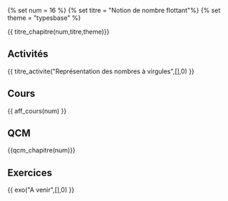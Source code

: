 
{% set num = 16 %}
{% set titre = "Notion de nombre flottant"%}
{% set theme = "typesbase" %}

{{ titre_chapitre(num,titre,theme)}}
 
## Activités 

{{ titre_activite("Représentation des nombres à virgules",[],0) }}


## Cours

{{ aff_cours(num) }}


## QCM

{{qcm_chapitre(num)}}


## Exercices

{{ exo("A venir",[],0) }}


